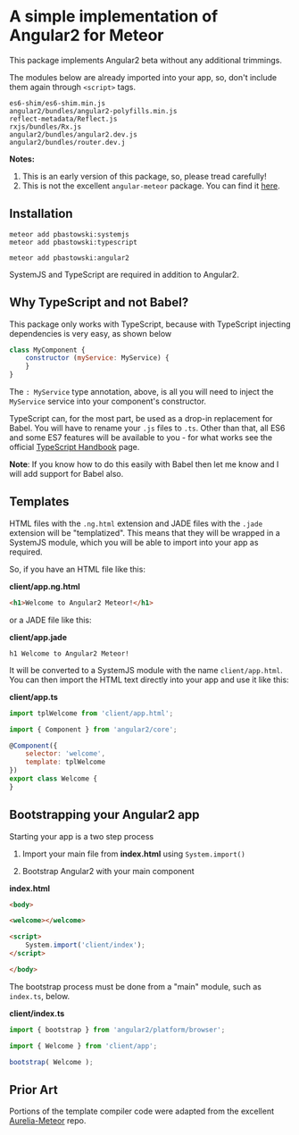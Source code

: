 # A simple implementation of Angular2 for Meteor

This package implements Angular2 beta without any additional trimmings.

The modules below are already imported into your app, so, don't include them again through `<script>` tags.

    es6-shim/es6-shim.min.js
    angular2/bundles/angular2-polyfills.min.js
    reflect-metadata/Reflect.js
    rxjs/bundles/Rx.js
    angular2/bundles/angular2.dev.js
    angular2/bundles/router.dev.j


**Notes:**

1. This is an early version of this package, so, please tread carefully!
2. This is not the excellent `angular-meteor` package. You can find it [here](https://github.com/Urigo/angular-meteor).


## Installation

    meteor add pbastowski:systemjs
    meteor add pbastowski:typescript

    meteor add pbastowski:angular2

SystemJS and TypeScript are required in addition to Angular2.

## Why TypeScript and not Babel?

This package only works with TypeScript, because with TypeScript injecting dependencies is very easy, as shown below

```javascript
class MyComponent {
    constructor (myService: MyService) {
    }
}
```

The `: MyService` type annotation, above, is all you will need to inject the `MyService` service into your component's constructor.

TypeScript can, for the most part, be used as a drop-in replacement for Babel. You will have to rename your `.js` files to `.ts`. Other than that, all ES6 and some ES7 features will be available to you - for what works see the official [TypeScript Handbook](http://www.typescriptlang.org/Handbook) page.

**Note**: If you know how to do this easily with Babel then let me know and I will add support for Babel also.


## Templates

HTML files with the `.ng.html` extension and JADE files with the `.jade` extension will be "templatized". This means that they will be wrapped in a SystemJS module, which you will be able to import into your app as required.

So, if you have an HTML file like this:

**client/app.ng.html**

```html
<h1>Welcome to Angular2 Meteor!</h1>
```

or a JADE file like this:

**client/app.jade**

```jade
h1 Welcome to Angular2 Meteor!
```

It will be converted to a SystemJS module with the name `client/app.html`. You can then import the HTML text directly into your app and use it like this:

**client/app.ts**

```javascript
import tplWelcome from 'client/app.html';

import { Component } from 'angular2/core';

@Component({
    selector: 'welcome',
    template: tplWelcome
})
export class Welcome {
}
```

## Bootstrapping your Angular2 app

Starting your app is a two step process

1. Import your main file from **index.html** using `System.import()`

2. Bootstrap Angular2 with your main component

**index.html**

```html
<body>

<welcome></welcome>

<script>
    System.import('client/index');
</script>

</body>
```

The bootstrap process must be done from a "main" module, such as `index.ts`, below.

**client/index.ts**

```javascript
import { bootstrap } from 'angular2/platform/browser';

import { Welcome } from 'client/app';

bootstrap( Welcome );
```

## Prior Art

Portions of the template compiler code were adapted from the excellent [Aurelia-Meteor](https://github.com/ahmedshuhel/aurelia-meteor/blob/master/plugin/template-handler.js) repo.